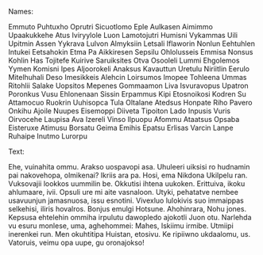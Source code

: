 Names:

Emmuto Puhtuxho         Oprutri Sicuotlomo      Eple Aulkasen           Aimimmo Upaakukkehe     Atus Iviryylole
Luon Lamotojutri        Humisni Vykammas        Uili Upitmin            Assen Yykrava           Lulvon Almyksiin
Letsali Iflaworin       Nonlun Eehtuhlen        Intukei Eetsahokin      Etma Pa Aikkiresen      Sepsilu Ohlolusseis
Emmisa Nonsus           Kohlin Has Tojitefe     Kuirive Saruiksites     Otva Osooleli           Lummi Ehgolemos
Yymen Komisni           Ipes Aljoorokeli        Anaksus Kavauttun       Uretulu Niriitlin       Eerulo Mitelhuhali
Deso Imesikkeis         Alehcin Loirsumos       Imopee Tohleena         Ummas Ritohlii          Salake Uopsitos
Mepenes Gommaamon       Liva Isvuravopus        Upatron Poronkus        Vusu Ehlonenaan         Sissin Erpammus
Kipi Etosnoikosi        Kodren Su Attamocuo     Ruokrin Uuhisopca       Tula Oltalane           Atedsus Honpate
Riho Pavero             Onkihu Ajoile           Nuupes Eisemoppi        Diiveta Tipoiton        Lado Inpusis
Vuris Oirvocehe         Laupisa Ava Izereli     Vinso Ilpuopu           Afommu Ataatsus         Opsaba Eisteruxe
Atimusu Borsatu         Geima Emihis            Epatsu Erlisas          Varcin Lanpe Ruhaipe    Inutmo Lurorpu


Text:

Ehe, vuinahita ommu. Arakso uospavopi asa. Uhuleeri uiksisi ro hudnamin pai nakovehopa, olmikenai? Ikriis ara pa. Hosi, ema Nikdona Ukilpelu ran. Vuksovajii lookkos uummilin be. Okkutisi ihtena uukoken. Erittuiva, ikoku ahlumaare, ivii. Opsuli ure mi aite vasnaloon. Utyki, pehatatve nembee usavuunjun jamasnuosa, issu esnotini. Vivexluo lulokivis suo immaippas selkehisi, iliris hovalros. Bonjus emulgi Hotsune. Ahohinrara, Nohu jones. Kepsusa ehtelehin ommiha irpulutu dawopledo ajokotli Juon otu. Narlehda vu esuru monlese, uma, aghehommei: Mahes, Iskiimu irmibe. Utmiipi inerenkei run. Men okuhtitipa Huistan, etosivu. Ke ripiiwno ukdaalomu, us. Vatoruis, veimu opa 
uupe, gu oronajokso!